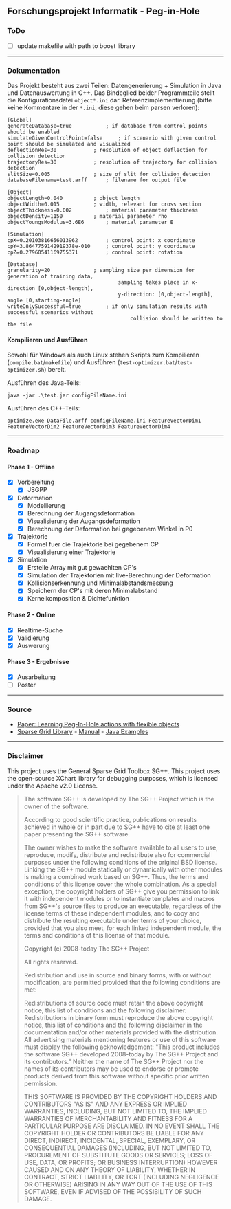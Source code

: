 ## Forschungsprojekt Informatik - Peg-in-Hole
### ToDo
+ [ ] update makefile with path to boost library
----
### Dokumentation
Das Projekt besteht aus zwei Teilen: Datengenerierung + Simulation in Java und Datenauswertung in C++. Das Bindeglied beider Programmteile stellt die Konfigurationsdatei `object*.ini` dar. Referenzimplementierung (bitte keine Kommentare in der `*.ini`, diese gehen beim parsen verloren):

    [Global]
    generateDatabase=true			; if database from control points should be enabled
    simulateGivenControlPoint=false		; if scenario with given control point should be simulated and visualized
    deflectionRes=30			; resolution of object deflection for collision detection
    trajectoryRes=30			; resolution of trajectory for collision detection
    slitSize=0.005				; size of slit for collision detection
    databaseFilename=test.arff		; filename for output file
    
    [Object]
    objectLength=0.040			; object length
    objectWidth=0.015			; width, relevant for cross section
    objectThickness=0.002			; material parameter thickness
    objectDensity=1150			; material parameter rho
    objectYoungsModulus=3.6E6		; material parameter E
    
    [Simulation]
    cpX=0.20103816656013962			; control point: x coordinate
    cpY=3.8647759142919378e-010		; control point: y coordinate
    cpZ=0.27960541169755371			; control point: rotation
    
    [Database]
    granularity=20				; sampling size per dimension for generation of training data, 
                                        sampling takes place in x-direction [0,object-length], 
                                        y-direction: [0,object-length], angle [0,starting-angle]
    writeOnlySuccessful=true		; if only simulation results with successful scenarios without 
                                            collision should be written to the file

#### Kompilieren und Ausführen
Sowohl für Windows als auch Linux stehen Skripts zum Kompilieren (`compile.bat`/`makefile`) und Ausführen (`test-optimizer.bat`/`test-optimizer.sh`) bereit.

Ausführen des Java-Teils:

    java -jar .\test.jar configFileName.ini

Ausführen des C++-Teils:

	optimize.exe DataFile.arff configFileName.ini FeatureVectorDim1 FeatureVectorDim2 FeatureVectorDim3 FeatureVectorDim4
----
### Roadmap
#### Phase 1 - Offline
+ [x] Vorbereitung
	+ [x] JSGPP
+ [x] Deformation
	+ [x] Modellierung
	+ [x] Berechnung der Augangsdeformation
	+ [x] Visualisierung der Augangsdeformation
	+ [x] Berechnung der Deformation bei gegebenem Winkel in P0
+ [x] Trajektorie
	+ [x] Formel fuer die Trajektorie bei gegebenem CP
	+ [x] Visualisierung einer Trajektorie
+ [x] Simulation
	+ [x] Erstelle Array mit gut gewaehlten CP's
	+ [x] Simulation der Trajektorien mit live-Berechnung der Deformation
	+ [x] Kollisionserkennung und Minimalabstandsmessung
	+ [x] Speichern der CP's mit deren Minimalabstand
	+ [x] Kernelkomposition & Dichtefunktion

#### Phase 2 - Online
+ [x] Realtime-Suche
+ [x] Validierung
+ [x] Auswerung

####  Phase 3 - Ergebnisse
+ [x] Ausarbeitung
+ [ ] Poster
----
### Source
* [Paper: Learning Peg-In-Hole actions with flexible objects](https://www.researchgate.net/publication/265945436_Learning_Peg-In-Hole_actions_with_flexible_objects)
* [Sparse Grid Library](http://sgpp.sparsegrids.org/index.html) - [Manual](http://sgpp.sparsegrids.org/manual.html) - [Java Examples](http://sgpp.sparsegrids.org/examples_java.html)
---
### Disclaimer
This project uses the General Sparse Grid Toolbox SG++.
This project uses the open-source XChart library for debugging purposes, which is licensed under the Apache v2.0 License.

> The software SG++ is developed by The SG++ Project which is the
> owner of the software.
> 
> According to good scientific practice, publications on results
> achieved in whole or in part due to SG++ have to cite at least one
> paper presenting the SG++ software.
> 
> The owner wishes to make the software available to all users to use,
> reproduce, modify, distribute and redistribute also for commercial
> purposes under the following conditions of the original BSD
> license. Linking the SG++ module statically or dynamically with other
> modules is making a combined work based on SG++. Thus, the terms and
> conditions of this license cover the whole combination. As a special
> exception, the copyright holders of SG++ give you permission to link
> it with independent modules or to instantiate templates and macros
> from SG++'s source files to produce an executable, regardless of the
> license terms of these independent modules, and to copy and distribute
> the resulting executable under terms of your choice, provided that you
> also meet, for each linked independent module, the terms and
> conditions of this license of that module.
> 
> 
> Copyright (c) 2008-today The SG++ Project
> 
> All rights reserved.
> 
> Redistribution and use in source and binary forms, with or without
> modification, are permitted provided that the following conditions are
> met:
> 
>  Redistributions of source code must retain the above copyright notice, this
>     list of conditions and the following disclaimer.
>  Redistributions in binary form must reproduce the above copyright notice,
>     this list of conditions and the following disclaimer in the documentation
>     and/or other materials provided with the distribution.
>  All advertising materials mentioning features or use of this software must
>     display the following acknowledgement: "This product includes the software
>     SG++ developed 2008-today by The SG++ Project and its contributors."
>  Neither the name of The SG++ Project nor the names of its contributors
>     may be used to endorse or promote products derived from this software
>     without specific prior written permission.
> 
> THIS SOFTWARE IS PROVIDED BY THE COPYRIGHT HOLDERS AND CONTRIBUTORS
> "AS IS" AND ANY EXPRESS OR IMPLIED WARRANTIES, INCLUDING, BUT NOT
> LIMITED TO, THE IMPLIED WARRANTIES OF MERCHANTABILITY AND FITNESS FOR
> A PARTICULAR PURPOSE ARE DISCLAIMED. IN NO EVENT SHALL THE COPYRIGHT
> HOLDER OR CONTRIBUTORS BE LIABLE FOR ANY DIRECT, INDIRECT, INCIDENTAL,
> SPECIAL, EXEMPLARY, OR CONSEQUENTIAL DAMAGES (INCLUDING, BUT NOT
> LIMITED TO, PROCUREMENT OF SUBSTITUTE GOODS OR SERVICES; LOSS OF USE,
> DATA, OR PROFITS; OR BUSINESS INTERRUPTION) HOWEVER CAUSED AND ON ANY
> THEORY OF LIABILITY, WHETHER IN CONTRACT, STRICT LIABILITY, OR TORT
> (INCLUDING NEGLIGENCE OR OTHERWISE) ARISING IN ANY WAY OUT OF THE USE
> OF THIS SOFTWARE, EVEN IF ADVISED OF THE POSSIBILITY OF SUCH DAMAGE.